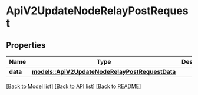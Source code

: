 # ApiV2UpdateNodeRelayPostRequest

## Properties

Name | Type | Description | Notes
------------ | ------------- | ------------- | -------------
**data** | [**models::ApiV2UpdateNodeRelayPostRequestData**](_api_v2_update_node_relay_post_request_data.md) |  | 

[[Back to Model list]](../README.md#documentation-for-models) [[Back to API list]](../README.md#documentation-for-api-endpoints) [[Back to README]](../README.md)


